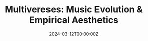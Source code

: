 ---
# Documentation: https://wowchemy.com/docs/managing-content/

title: "Multivereses: Music Evolution & Empirical Aesthetics"
summary: 
authors: []
tags: []
categories: []
date: "2024-03-12T00:00:00Z"
lastmod: "2023-03-12T00:00:00Z"


# Optional external URL for project (replaces project detail page).
external_link: https://www.multiverses.xyz/podcast/music-evolution-empirical-aesthetics-manuel-anglada-tort/

# Featured image
# To use, add an image named `featured.jpg/png` to your page's folder.
# Focal points: Smart, Center, TopLeft, Top, TopRight, Left, Right, BottomLeft, Bottom, BottomRight.
image:
  caption:
  focal_point: ""
  preview_only: false

# Custom links (optional).
#   Uncomment and edit lines below to show custom links.

url_code: ""
url_pdf: ""
url_slides: ""
url_video: ""

# Slides (optional).
#   Associate this project with Markdown slides.
#   Simply enter your slide deck's filename without extension.
#   E.g. `slides = "example-slides"` references `content/slides/example-slides.md`.
#   Otherwise, set `slides = ""`.
slides: ""
---